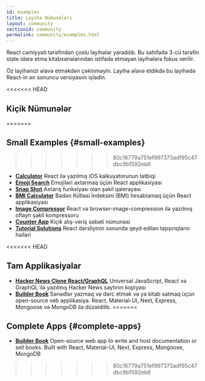 ```yaml
---
id: examples
title: Layihə Nümunələri
layout: community
sectionid: community
permalink: community/examples.html
---
```


React cəmiyyəti tərəfindən çoxlu layihələr yaradılıb. Bu səhifədə 3-cü tərəfin state idarə etmə kitabxanalarından istifadə etməyən layihələrə fokus verilir.

Öz layihənizi əlavə etməkdən çəkinməyin. Layihə əlavə etdikdə bu layihədə React-in ən sonuncu versiyasını işlədin.

<<<<<<< HEAD
## Kiçik Nümunələr
=======
## Small Examples {#small-examples}
>>>>>>> 80c16779a751ef997373adf95c47dbc9b1592eb6

* **[Calculator](https://github.com/ahfarmer/calculator)** React ilə yazılmış iOS kalkuyatorunun tətbiqi
* **[Emoji Search](https://github.com/ahfarmer/emoji-search)** Emojiləri axtarmaq üçün React applikasiyası
* **[Snap Shot](https://github.com/Yog9/SnapShot)** Axtarış funksiyası olan şəkil qalerayası
* **[BMI Calculator](https://github.com/GermaVinsmoke/bmi-calculator)** Bədən Kütləsi İndeksini (BMI) hesablamaq üçün React applikasiyası
* **[Image Compressor](https://github.com/RaulB-masai/react-image-compressor)** React və browser-image-compression ilə yazılmış oflayn şəkil kompressoru
* **[Counter App](https://github.com/arnab-datta/counter-app)** Kiçik alış-veriş səbəti nümunəsi
* **[Tutorial Solutions](https://github.com/harman052/react-tutorial-solutions)** React dərsliyinin sonunda qeyd edilən tapşırıqların həlləri

<<<<<<< HEAD
## Tam Applikasiyalar

* **[Hacker News Clone React/GraphQL](https://github.com/clintonwoo/hackernews-react-graphql)** Universal JavaScript, React və GraphQL ilə yazılmış Hacker News saytının kopiyası
* **[Builder Book](https://github.com/builderbook/builderbook)** Sənədlər yazmaq və dərc etmək və ya kitab satmaq üçün open-source veb applikasiya. React, Material-UI, Next, Express, Mongoose və MongoDB ilə düzəldilib.
=======
## Complete Apps {#complete-apps}

* **[Builder Book](https://github.com/builderbook/builderbook)** Open-source web app to write and host documentation or sell books. Built with React, Material-UI, Next, Express, Mongoose, MongoDB
>>>>>>> 80c16779a751ef997373adf95c47dbc9b1592eb6
